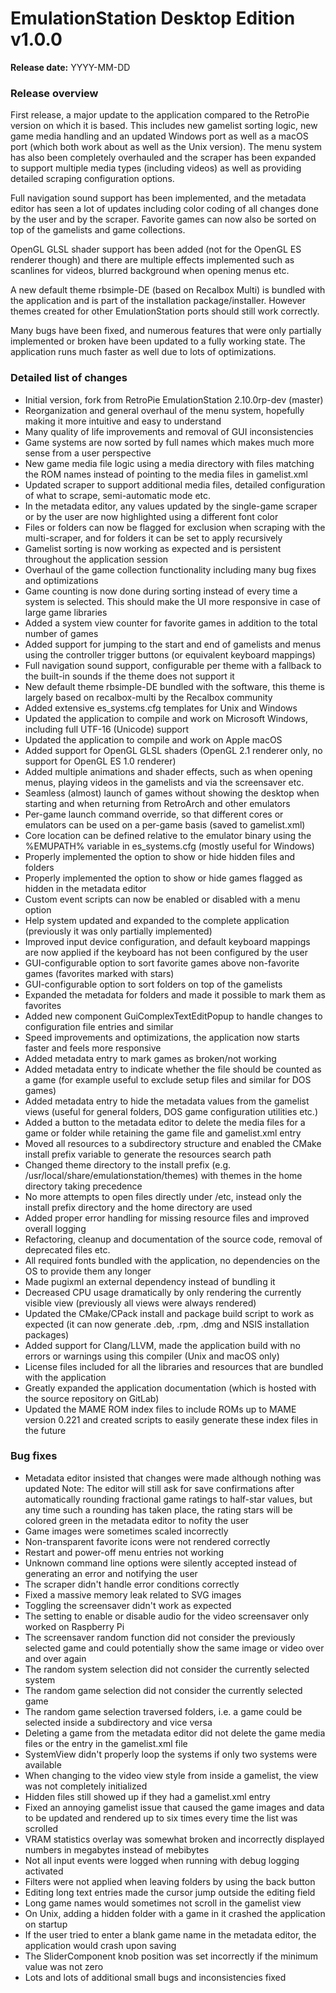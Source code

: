 # EmulationStation Desktop Edition v1.0.0

**Release date:** YYYY-MM-DD

### Release overview

First release, a major update to the application compared to the RetroPie version on which it is based. This includes new gamelist sorting logic, new game media handling and an updated Windows port as well as a macOS port (which both work about as well as the Unix version). The menu system has also been completely overhauled and the scraper has been expanded to support multiple media types (including videos) as well as providing detailed scraping configuration options.

Full navigation sound support has been implemented, and the metadata editor has seen a lot of updates including color coding of all changes done by the user and by the scraper. Favorite games can now also be sorted on top of the gamelists and game collections.

OpenGL GLSL shader support has been added (not for the OpenGL ES renderer though) and there are multiple effects implemented such as scanlines for videos, blurred background when opening menus etc.

A new default theme rbsimple-DE (based on Recalbox Multi) is bundled with the application and is part of the installation package/installer. However themes created for other EmulationStation ports should still work correctly.

Many bugs have been fixed, and numerous features that were only partially implemented or broken have been updated to a fully working state. The application runs much faster as well due to lots of optimizations.

### Detailed list of changes

* Initial version, fork from RetroPie EmulationStation 2.10.0rp-dev (master)
* Reorganization and general overhaul of the menu system, hopefully making it more intuitive and easy to understand
* Many quality of life improvements and removal of GUI inconsistencies
* Game systems are now sorted by full names which makes much more sense from a user perspective
* New game media file logic using a media directory with files matching the ROM names instead of pointing to the media files in gamelist.xml
* Updated scraper to support additional media files, detailed configuration of what to scrape, semi-automatic mode etc.
* In the metadata editor, any values updated by the single-game scraper or by the user are now highlighted using a different font color
* Files or folders can now be flagged for exclusion when scraping with the multi-scraper, and for folders it can be set to apply recursively
* Gamelist sorting is now working as expected and is persistent throughout the application session
* Overhaul of the game collection functionality including many bug fixes and optimizations
* Game counting is now done during sorting instead of every time a system is selected. This should make the UI more responsive in case of large game libraries
* Added a system view counter for favorite games in addition to the total number of games
* Added support for jumping to the start and end of gamelists and menus using the controller trigger buttons (or equivalent keyboard mappings)
* Full navigation sound support, configurable per theme with a fallback to the built-in sounds if the theme does not support it
* New default theme rbsimple-DE bundled with the software, this theme is largely based on recalbox-multi by the Recalbox community
* Added extensive es_systems.cfg templates for Unix and Windows
* Updated the application to compile and work on Microsoft Windows, including full UTF-16 (Unicode) support
* Updated the application to compile and work on Apple macOS
* Added support for OpenGL GLSL shaders (OpenGL 2.1 renderer only, no support for OpenGL ES 1.0 renderer)
* Added multiple animations and shader effects, such as when opening menus, playing videos in the gamelists and via the screensaver etc.
* Seamless (almost) launch of games without showing the desktop when starting and when returning from RetroArch and other emulators
* Per-game launch command override, so that different cores or emulators can be used on a per-game basis (saved to gamelist.xml)
* Core location can be defined relative to the emulator binary using the %EMUPATH% variable in es_systems.cfg (mostly useful for Windows)
* Properly implemented the option to show or hide hidden files and folders
* Properly implemented the option to show or hide games flagged as hidden in the metadata editor
* Custom event scripts can now be enabled or disabled with a menu option
* Help system updated and expanded to the complete application (previously it was only partially implemented)
* Improved input device configuration, and default keyboard mappings are now applied if the keyboard has not been configured by the user
* GUI-configurable option to sort favorite games above non-favorite games (favorites marked with stars)
* GUI-configurable option to sort folders on top of the gamelists
* Expanded the metadata for folders and made it possible to mark them as favorites
* Added new component GuiComplexTextEditPopup to handle changes to configuration file entries and similar
* Speed improvements and optimizations, the application now starts faster and feels more responsive
* Added metadata entry to mark games as broken/not working
* Added metadata entry to indicate whether the file should be counted as a game (for example useful to exclude setup files and similar for DOS games)
* Added metadata entry to hide the metadata values from the gamelist views (useful for general folders, DOS game configuration utilities etc.)
* Added a button to the metadata editor to delete the media files for a game or folder while retaining the game file and gamelist.xml entry
* Moved all resources to a subdirectory structure and enabled the CMake install prefix variable to generate the resources search path
* Changed theme directory to the install prefix (e.g. /usr/local/share/emulationstation/themes) with themes in the home directory taking precedence
* No more attempts to open files directly under /etc, instead only the install prefix directory and the home directory are used
* Added proper error handling for missing resource files and improved overall logging
* Refactoring, cleanup and documentation of the source code, removal of deprecated files etc.
* All required fonts bundled with the application, no dependencies on the OS to provide them any longer
* Made pugixml an external dependency instead of bundling it
* Decreased CPU usage dramatically by only rendering the currently visible view (previously all views were always rendered)
* Updated the CMake/CPack install and package build script to work as expected (it can now generate .deb, .rpm, .dmg and NSIS installation packages)
* Added support for Clang/LLVM, made the application build with no errors or warnings using this compiler (Unix and macOS only)
* License files included for all the libraries and resources that are bundled with the application
* Greatly expanded the application documentation (which is hosted with the source repository on GitLab)
* Updated the MAME ROM index files to include ROMs up to MAME version 0.221 and created scripts to easily generate these index files in the future

### Bug fixes

* Metadata editor insisted that changes were made although nothing was updated
  Note: The editor will still ask for save confirmations after automatically rounding fractional game ratings to half-star values, but any time such a rounding has taken place, the rating stars will be colored green in the metadata editor to nofity the user
* Game images were sometimes scaled incorrectly
* Non-transparent favorite icons were not rendered correctly
* Restart and power-off menu entries not working
* Unknown command line options were silently accepted instead of generating an error and notifying the user
* The scraper didn't handle error conditions correctly
* Fixed a massive memory leak related to SVG images
* Toggling the screensaver didn't work as expected
* The setting to enable or disable audio for the video screensaver only worked on Raspberry Pi
* The screensaver random function did not consider the previously selected game and could potentially show the same image or video over and over again
* The random system selection did not consider the currently selected system
* The random game selection did not consider the currently selected game
* The random game selection traversed folders, i.e. a game could be selected inside a subdirectory and vice versa
* Deleting a game from the metadata editor did not delete the game media files or the entry in the gamelist.xml file
* SystemView didn't properly loop the systems if only two systems were available
* When changing to the video view style from inside a gamelist, the view was not completely initialized
* Hidden files still showed up if they had a gamelist.xml entry
* Fixed an annoying gamelist issue that caused the game images and data to be updated and rendered up to six times every time the list was scrolled
* VRAM statistics overlay was somewhat broken and incorrectly displayed numbers in megabytes instead of mebibytes
* Not all input events were logged when running with debug logging activated
* Filters were not applied when leaving folders by using the back button
* Editing long text entries made the cursor jump outside the editing field
* Long game names would sometimes not scroll in the gamelist view
* On Unix, adding a hidden folder with a game in it crashed the application on startup
* If the user tried to enter a blank game name in the metadata editor, the application would crash upon saving
* The SliderComponent knob position was set incorrectly if the minimum value was not zero
* Lots and lots of additional small bugs and inconsistencies fixed
